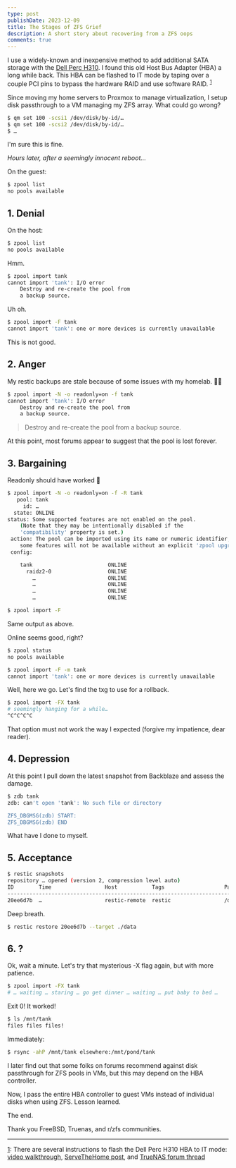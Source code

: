 ```yaml
---
type: post
publishDate: 2023-12-09
title: The Stages of ZFS Grief
description: A short story about recovering from a ZFS oops
comments: true
---
```


I use a widely-known and inexpensive method to add additional SATA storage with the [Dell Perc H310](https://www.ebay.com/sch/i.html?_nkw=Dell+Perc+H310+SATA). I found this old Host Bus Adapter (HBA) a long while back. This HBA can be flashed to IT mode by taping over a couple PCI pins to bypass the hardware RAID and use software RAID. <sup>[1](#flash-instructions)</sup>

Since moving my home servers to Proxmox to manage virtualization, I setup disk passthrough to a VM managing my ZFS array. What could go wrong?

```sh
$ qm set 100 -scsi1 /dev/disk/by-id/…
$ qm set 100 -scsi2 /dev/disk/by-id/…
$ …
```

I'm sure this is fine.

_Hours later, after a seemingly innocent reboot…_

On the guest:

```sh
$ zpool list
no pools available
```

## 1. Denial

On the host:

```sh
$ zpool list
no pools available
```

Hmm.

```sh
$ zpool import tank
cannot import 'tank': I/O error
	Destroy and re-create the pool from
	a backup source.
```

Uh oh.

```sh
$ zpool import -F tank
cannot import 'tank': one or more devices is currently unavailable
```

This is not good.

## 2. Anger

My restic backups are stale because of some issues with my homelab. 🤦‍♂️

```sh
$ zpool import -N -o readonly=on -f tank
cannot import 'tank': I/O error
	Destroy and re-create the pool from
	a backup source.
```

> Destroy and re-create the pool from	a backup source.

At this point, most forums appear to suggest that the pool is lost forever.

## 3. Bargaining

Readonly should have worked 🤔

```sh
$ zpool import -N -o readonly=on -f -R tank
   pool: tank
     id: …
  state: ONLINE
status: Some supported features are not enabled on the pool.
	(Note that they may be intentionally disabled if the
	'compatibility' property is set.)
 action: The pool can be imported using its name or numeric identifier, though
	some features will not be available without an explicit 'zpool upgrade'.
 config:

	tank                        ONLINE
	  raidz2-0                  ONLINE
	    …                       ONLINE
	    …                       ONLINE
	    …                       ONLINE
	    …                       ONLINE
```

```sh
$ zpool import -F
```

Same output as above.

Online seems good, right?

```sh
$ zpool status
no pools available
```

```sh
$ zpool import -F -m tank
cannot import 'tank': one or more devices is currently unavailable
```

Well, here we go. Let's find the txg to use for a rollback.

```sh
$ zpool import -FX tank
# seemingly hanging for a while…
^C^C^C^C
```

That option must not work the way I expected (forgive my impatience, dear reader).

## 4. Depression

At this point I pull down the latest snapshot from Backblaze and assess the damage.

```sh
$ zdb tank
zdb: can't open 'tank': No such file or directory

ZFS_DBGMSG(zdb) START:
ZFS_DBGMSG(zdb) END
```

What have I done to myself.

## 5. Acceptance

```sh
$ restic snapshots
repository … opened (version 2, compression level auto)
ID        Time                 Host           Tags                   Paths
--------------------------------------------------------------------------
20ee6d7b  …                    restic-remote  restic                 /data
```

Deep breath.

```sh
$ restic restore 20ee6d7b --target ./data
```

## 6. ?

Ok, wait a minute. Let's try that mysterious -X flag again, but with more patience.

```sh
$ zpool import -FX tank
# … waiting … staring … go get dinner … waiting … put baby to bed …
```

Exit 0! It worked!

```sh
$ ls /mnt/tank
files files files!
```

Immediately:

```sh
$ rsync -ahP /mnt/tank elsewhere:/mnt/pond/tank
```

I later find out that some folks on forums recommend against disk passthrough for ZFS pools in VMs, but this may depend on the HBA controller.

Now, I pass the entire HBA controller to guest VMs instead of individual disks when using ZFS. Lesson learned.

The end.

Thank you FreeBSD, Truenas, and r/zfs communities.

---

<a id="flash-instructions" href="#flash-instructions">1</a>: There are several instructions to flash the Dell Perc H310 HBA to IT mode: [video walkthrough](https://www.youtube.com/watch?v=EOcpp-GdhKo), [ServeTheHome post](https://www.servethehome.com/ibm-serveraid-m1015-part-4/), and [TrueNAS forum thread](https://www.truenas.com/community/threads/confused-about-that-lsi-card-join-the-crowd.11901/)
